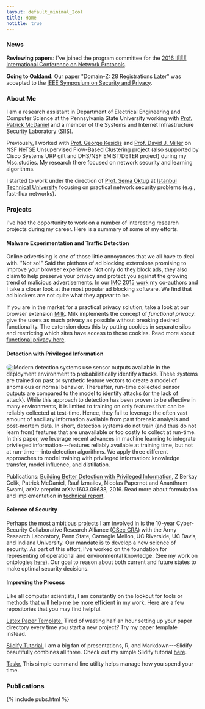 ```yaml
---
layout: default_minimal_2col
title: Home
notitle: true
---
```


### News

**Reviewing papers**: I've joined the program committee for the [2016 IEEE
International Conference on Network Protocols](http://icnp2016.comp.nus.edu.sg/).

**Going to Oakland**: Our paper "Domain-Z: 28 Registrations Later" was accepted
to the [IEEE Symposium on Security and
Privacy](http://www.ieee-security.org/TC/SP2016/).

### About Me

I am a research assistant in Department of Electrical Engineering and Computer Science at the Pennsylvania State University working with [Prof. Patrick McDaniel](http://www.patrickmcdaniel.org/) and a member of the Systems and 
Internet Infrastructure Security Laboratory (SIIS). 

Previously, I worked with [Prof. George Kesidis](http://www.cse.psu.edu/~gik2/) and [Prof. David J. Miller](http://www.ee.psu.edu/directory/FacultyInfo/Miller/MillerProfilePage.aspx) on NSF NeTSE Unsupervised Flow-Based 
Clustering project (also supported by Cisco Systems URP gift and DHS/NSF EMIST/DETER project) during my Msc.studies. My research there focused on network security and learning algorithms. 

I started to work under the direction of [Prof. Sema Oktug](http://web.itu.edu.tr/~oktug/) at [Istanbul Technical University](http://www.itu.edu.tr/en/) focusing on practical 
network security problems (e.g., fast-flux networks).


### Projects

I've had the opportunity to work on a number of interesting research projects
during my career. Here is a summary of some of my efforts. 

#### Malware Experimentation and Traffic Detection 

Online advertising is one of those little annoyances that we all have to deal
with. "Not so!" Said the plethora of ad blocking extensions promising to
improve your browser experience. Not only do they block ads, they also claim to
help preserve your privacy and protect  you against the growing trend of
malicious advertisements. In our [IMC 2015 work][imc] my co-authors and I take
a closer look at the most popular ad blocking software. We find that ad
blockers are not quite what they appear to be.

[imc]: http://rjwalls.github.io/papers/walls15_imc.pdf

If you are in the market for a practical privacy solution, take a look at our
browser extension [Milk][milk]. Milk implements the concept of *functional
privacy*: give the users as much privacy as possible without breaking desired
functionality. The extension does this by putting cookies in separate silos and
restricting which sites have access to those cookies.  Read more about
[functional privacy here][funpriv].

[milk]:https://github.com/rjwalls/Milk
[funpriv]:http://forensics.umass.edu/pubs/walls.hotsec12.pdf
 

#### Detection with Privileged Information
<img align="left" src="{{ site.base }}/img/privileged/privileged-sm.png" style="border-radius: 15px;
box-shadow: 5px 8px 10px #e0e0e0"> Modern detection systems use sensor outputs available in the deployment environment to probabilistically identify attacks. These systems are trained on past or synthetic feature vectors to create a model of anomalous or normal behavior. Thereafter, run-time collected sensor outputs are compared to the model to identify attacks (or the lack of attack). While this approach to detection has been proven to be effective in many environments, it is limited to training on only features that can be reliably collected at test-time. Hence, they fail to leverage the often vast amount of ancillary information available from past forensic analysis and post-mortem data. In short, detection systems do not train (and thus do not learn from) features that are unavailable or too costly to collect at run-time. In this paper, we leverage recent advances in machine learning to integrate privileged information---features reliably available at training time, but not at run-time---into detection algorithms. We apply three different approaches to model training with privileged information: knowledge transfer, model influence, and distillation.

Publications: [Building Better Detection with Privileged Information](https://arxiv.org/pdf/1603.09638v1.pdf), Z Berkay Celik, Patrick McDaniel, Rauf Izmailov, Nicolas Papernot and Ananthram Swami, arXiv preprint arXiv:1603.09638, 2016. Read more about formulation and implementation in [technical report](http://www.cse.psu.edu/~zbc102/files/svm_plus_technical_report_15.pdf).


#### Science of Security

Perhaps the most  ambitious projects I am involved in is the 10-year
Cyber-Security Collaborative Research Alliance ([CSec CRA][cra]) with the Army
Research Laboratory, Penn State, Carnegie Mellon, UC Riverside, UC Davis, and
Indiana University. Our mandate is to develop a new science of security. As
part of this effort, I've worked on the foundation for representing of
operational and environmental knowledge. (See my work on ontologies
[here][ontology1]). Our goal to reason about both current and
future states to make optimal security decisions. 

[cra]: http://cra.psu.edu/
[ontology1]: http://rjwalls.github.io/papers/oltramari14_stids.pdf

#### Improving the Process

Like all computer scientists, I am constantly on the lookout for tools or
methods that will help me be more efficient in my work. Here are a few
repositories that you may find helpful.
 
[Latex Paper Template.](https://github.com/rjwalls/paper-template) Tired of wasting half an hour setting up your paper
   directory every time you start a new project? Try my paper template instead.

[Slidify Tutorial.](https://github.com/rjwalls/SlidifyTest) I am a big fan of
presentations, R, and Markdown---Slidify beautifully combines all three. Check
out my simple Slidify tutorial [here](http://rjwalls.github.io/SlidifyTest).

[Taskr.](https://github.com/rjwalls/Taskr) This simple command line utility
helps manage how you spend your time. 



### Publications

{% include pubs.html %}
